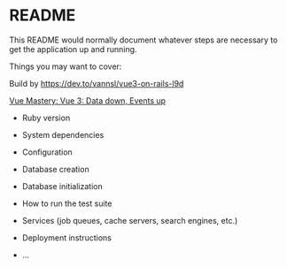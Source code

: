 # README

This README would normally document whatever steps are necessary to get the
application up and running.

Things you may want to cover:

Build by https://dev.to/vannsl/vue3-on-rails-l9d

[Vue Mastery: Vue 3: Data down, Events up](https://www.vuemastery.com/blog/vue-3-data-down-events-up/)
* Ruby version

* System dependencies

* Configuration

* Database creation

* Database initialization

* How to run the test suite

* Services (job queues, cache servers, search engines, etc.)

* Deployment instructions

* ...
